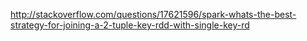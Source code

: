 http://stackoverflow.com/questions/17621596/spark-whats-the-best-strategy-for-joining-a-2-tuple-key-rdd-with-single-key-rd